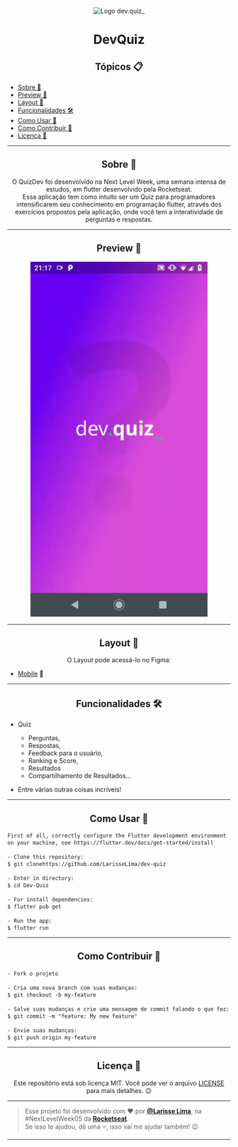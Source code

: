 <p align="center">
      <img src="https://user-images.githubusercontent.com/59374587/115237065-7e835c80-a0f2-11eb-8922-d2a14bac363b.png" width="70" alt="Logo dev.quiz_"/>
</p>

<h1 align="center">DevQuiz</h1>


<h2 align="center">Tópicos 📋</h2>

   <p>
   
   - [Sobre 📖](#sobre-)
   - [Preview 📱](#preview-)
   - [Layout 🎨](#layout-)
   - [Funcionalidades 🛠️](#Funcionalidades-%EF%B8%8F)
   - [Como Usar 🤔](#como-usar-)
   - [Como Contribuir 💪](#como-contribuir-)
   - [Licença 📝](#licença-)

   </p>

---

<h2 align="center">Sobre 📖</h2>
   
<p align="center">
   O QuizDev foi desenvolvido na Next Level Week, uma semana intensa de estudos, em flutter  desenvolvido pela Rocketseat. <br>
   Essa aplicação tem como intuito ser um Quiz para programadores intensificarem seu conhecimento em programação flutter, através dos exercícios propostos pela aplicação, onde você tem a interatividade de perguntas e respostas.<br>
  
</p>

---

<h2 align="center">Preview 📱</h2>

   <p align="center">
      <img src="assets/images/devquiz.gif" width="400" alt="DevQuiz Demo">
   </p>

---

<h2 align="center">Layout 🎨</h2>

   <p align="center">
      O Layout pode acessá-lo no Figma:
   
   - <a href="https://www.figma.com/file/3nryFKRuOa3nUSsXDUzcDn/DevQuiz-(Copy)?node-id=0%3A11">Mobile</a> 📱
   </p>

---

<h2 align="center">Funcionalidades 🛠️</h2>

   <p>
   
- Quiz 
    - Perguntas,
    - Respostas,
    - Feedback para o usuário,
    - Ranking e Score, 
    - Resultados
    - Compartilhamento de Resultados...
- Entre várias outras coisas incríveis!
  
   </p>

---

<h2 align="center">Como Usar 🤔</h2>

   ```
   First of all, correctly configure the Flutter development environment on your machine, see https://flutter.dev/docs/get-started/install
   
   - Clone this repository:
   $ git clonehttps://github.com/LarisseLima/dev-quiz 

   - Enter in directory:
   $ cd Dev-Quiz

   - For install dependencies:
   $ flutter pub get

   - Run the app: 
   $ flutter run
   ```

---

<h2 align="center">Como Contribuir 💪</h2>

   ```
   - Fork o projeto 

   - Cria uma nova branch com suas mudanças:
   $ git checkout -b my-feature

   - Salve suas mudanças e crie uma mensagem de commit falando o que fez:
   $ git commit -m "feature: My new feature"

   - Envie suas mudanças:
   $ git push origin my-feature
   ```

---

<h2 align="center">Licença 📝</h2>

<p align="center">
   Este repositório está sob licença MIT. Você pode ver o arquivo <a href="">LICENSE</a> para mais detalhes. 😉
</p>

   ---

   >Esse projeto foi desenvolvido com ❤️ por **[@Larisse Lima](https://www.linkedin.com/in/larisselima/)**, na #NextLevelWeek05 da **[Rocketseat](https://rocketseat.com.br/)**.<br>
   Se isso te ajudou, dê uma ⭐, isso vai me ajudar também! 😉

---

 
